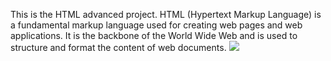 This is the HTML advanced project. HTML (Hypertext Markup Language) is a fundamental markup language used for creating web pages and web applications. It is the backbone of the World Wide Web and is used to structure and format the content of web documents.
![](images/../../html_advanced/images/background.png)
